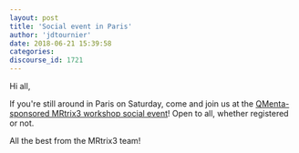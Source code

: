 ```yaml
---
layout: post
title: 'Social event in Paris'
author: 'jdtournier'
date: 2018-06-21 15:39:58
categories:
discourse_id: 1721
---
```

Hi all, 

If you're still around in Paris on Saturday, come and join us at the [QMenta-sponsored MRtrix3 workshop social event]( https://www.qmenta.com/paris/)! Open to all, whether registered or not.

All the best from the MRtrix3 team!
            